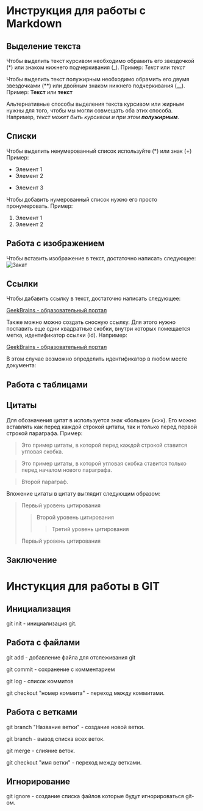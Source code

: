 # Инструкция для работы с Markdown

## Выделение текста

Чтобы выделить текст курсивом необходимо обрамить его звездочкой (*) или знаком нижнего подчеркивания (_). Пример: *Текст* или _текст_

Чтобы выделить текст полужирным необходимо обрамить его двумя  звездочками (**) или двойным знаком нижнего подчеркивания (__). Пример: **Текст** или __текст__

Альтернативные способы выделения текста курсивом или жирным нужны для того, чтобы мы могли совмещать оба этих способа. Например, _текст может быть курсивом и при этом **полужирным**_.

## Списки

Чтобы выделить ненумерованный список используйте (*) или знак (+) Пример:
* Элемент 1
* Элемент 2
+ Элемент 3

Чтобы добавить нумерованный список нужно его просто пронумеровать. Пример:
1. Элемент 1
2. Элемент 2

## Работа с изображением

Чтобы вставить изображение в текст, достаточно написать следующее:
![Закат](Zakat.jpg)

## Ссылки

Чтобы дабавить ссылку в текст, достаточно написать следующее:

[GeekBrains - образовательный портал](https://gb.ru/)

Также можно можно создать сносную ссылку. Для этого нужно поставить еще одни квадратные скобки, внутри которых помещается метка, идентификатор ссылки (id). Например:

[GeekBrains - образовательный портал][id]

В этом случае возможно определить идентификатор в любом месте документа:

[id]: https://gb.ru/

## Работа с таблицами

## Цитаты

Для обозначения цитат в  используется знак «больше» («>»). Его можно вставлять как перед каждой строкой цитаты, так и только перед первой строкой параграфа. Пример:

>Это пример цитаты,
>в которой перед каждой строкой
>ставится угловая скобка.

>Это пример цитаты,
в которой угловая скобка
ставится только перед началом нового параграфа.

>Второй параграф.

Вложение цитаты в цитату выглядит следующим образом:

> Первый уровень цитирования
>> Второй уровень цитирования
>>> Третий уровень цитирования
>
>Первый уровень цитирования

## Заключение

# Инстукция для работы в GIT

## Инициализация

git init - инициализация git.

## Работа с файлами

git add - добавление файла для отслеживания git

git commit - сохранение с комментарием

git log - список коммитов

git checkout "номер коммита" - переход между коммитами. 

## Работа с ветками

git branch "Название ветки" - создание новой ветки.

git branch - вывод списка всех веток.

git merge - слияние веток.

git checkout "имя ветки" - переход между ветками.

## Игнорирование

git ignore - создание списка файлов которые будут игнорироваться git-ом.
